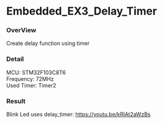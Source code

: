 # Embedded_EX3_Delay_Timer
### OverView
Create delay function using timer 
### Detail
MCU: STM32F103C8T6 <br>
Frequency: 72MHz <br>
Used Timer: Timer2 <br>
### Result
Blink Led uses delay_timer: https://youtu.be/kRlAt2aWzBs <br>
